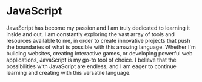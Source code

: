 # JavaScript

JavaScript has become my passion and I am truly dedicated to learning it inside and out. I am constantly exploring the vast array of tools and resources available to me, in order to create innovative projects that push the boundaries of what is possible with this amazing language. Whether I'm building websites, creating interactive games, or developing powerful web applications, JavaScript is my go-to tool of choice. I believe that the possibilities with JavaScript are endless, and I am eager to continue learning and creating with this versatile language.
